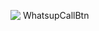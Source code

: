 ![ WhatsupCallBtn](https://github.com/user-attachments/assets/a9e33332-c6a3-4aef-a978-5e0efabec507)
